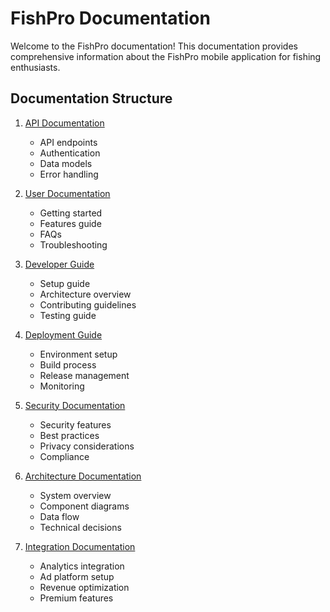 # FishPro Documentation

Welcome to the FishPro documentation! This documentation provides comprehensive information about the FishPro mobile application for fishing enthusiasts.

## Documentation Structure

1. [API Documentation](./api/README.md)
   - API endpoints
   - Authentication
   - Data models
   - Error handling

2. [User Documentation](./user/README.md)
   - Getting started
   - Features guide
   - FAQs
   - Troubleshooting

3. [Developer Guide](./dev/README.md)
   - Setup guide
   - Architecture overview
   - Contributing guidelines
   - Testing guide

4. [Deployment Guide](./deployment/README.md)
   - Environment setup
   - Build process
   - Release management
   - Monitoring

5. [Security Documentation](./security/README.md)
   - Security features
   - Best practices
   - Privacy considerations
   - Compliance

6. [Architecture Documentation](./architecture/README.md)
   - System overview
   - Component diagrams
   - Data flow
   - Technical decisions

7. [Integration Documentation](./integration/README.md)
   - Analytics integration
   - Ad platform setup
   - Revenue optimization
   - Premium features
